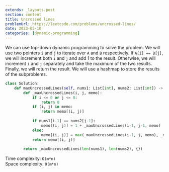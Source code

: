 ```yaml
---
extends: _layouts.post
section: content
title: Uncrossed lines
problemUrl: https://leetcode.com/problems/uncrossed-lines/
date: 2023-05-10
categories: [dynamic-programming]
---
```


We can use top-down dynamic programming to solve the problem. We will use two pointers `i` and `j` to iterate over `A` and `B` respectively. If `A[i] == B[j]`, we will increment both `i` and `j` and add 1 to the result. Otherwise, we will increment `i` and `j` separately and take the maximum of the two results. Finally, we will return the result. We will use a hashmap to store the results of the subproblems.

```python
class Solution:
    def maxUncrossedLines(self, nums1: List[int], nums2: List[int]) -> int:
        def _maxUncrossedLines(i, j, memo):
            if i <= 0 or j <= 0:
                return 0
            if (i, j) in memo:
                return memo[(i, j)]
            
            if nums1[i-1] == nums2[j-1]:
                memo[(i, j)] = 1 + _maxUncrossedLines(i-1, j-1, memo)
            else:
                memo[(i, j)] = max(_maxUncrossedLines(i-1, j, memo), _maxUncrossedLines(i, j-1, memo))
            return memo[(i, j)]
        
        return _maxUncrossedLines(len(nums1), len(nums2), {})
```

Time complexity: `O(m*n)` <br/>
Space complexity: `O(m*n)`
